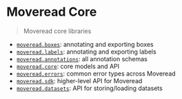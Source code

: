 # Moveread Core

> Moveread core libraries

- [`moveread.boxes`](1.boxes): annotating and exporting boxes
- [`moveread.labels`](1.labels): annotating and exporting labels
- [`moveread.annotations`](2.annotations/): all annotation schemas
- [`moveread.core`](3.core): core models and API
- [`moveread.errors`](4.errors/): common error types across Moveread
- [`moveread.sdk`](5.sdk): higher-level API for Moveread
- [`moveread.datasets`](datasets): API for storing/loading datasets
